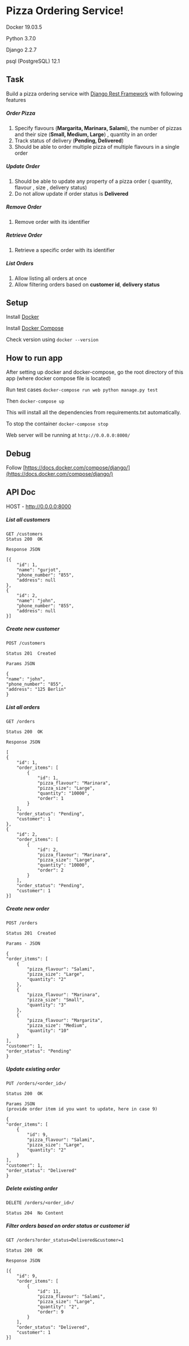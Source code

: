 
# Pizza Ordering Service!

Docker  19.03.5

Python 3.7.0

Django 2.2.7

psql (PostgreSQL) 12.1

## Task

Build a pizza ordering service with [Django Rest Framework](https://www.django-rest-framework.org/) with following features

##### Order Pizza

 1. Specify flavours (**Margarita, Marinara, Salami**),  the number of pizzas and their size (**Small, Medium, Large**) , quantity in an order
 2. Track status of delivery (**Pending, Delivered**)
 3. Should be able to order multiple pizza of multiple flavours in a single order 

##### Update Order

 1. Should be able to update any property of a pizza order ( quantity, flavour , size , delivery status)
 2. Do not allow update if order status is **Delivered**

##### Remove Order 

 1. Remove order with its identifier

##### Retrieve Order

 1. Retrieve a specific order with its identifier

##### List Orders

 1. Allow listing all orders at once
 2. Allow filtering orders based on **customer id**, **delivery status**

## Setup

Install [Docker](https://docs.docker.com/v17.09/engine/installation/)

Install [Docker Compose](https://docs.docker.com/compose/install/)

Check version using `docker --version`

## How to run app 
After setting up docker and docker-compose, go the root directory of this app (where docker compose file is located)

Run test cases `docker-compose run web python manage.py test`

 Then `docker-compose up`

This will install all the dependencies from requirements.txt automatically.

To stop the container `docker-compose stop`

Web server will be running at `http://0.0.0.0:8000/`

## Debug

Follow [https://docs.docker.com/compose/django/](https://docs.docker.com/compose/django/)


## API Doc
 
 HOST - http://0.0.0.0:8000
 
 ##### List all customers
 

	GET /customers
    Status 200  OK
    
    Response JSON
    
    [{
        "id": 1,
        "name": "gurjot",
        "phone_number": "855",
        "address": null
    },
    {
        "id": 2,
        "name": "john",
        "phone_number": "855",
        "address": null
    }]

##### Create new customer

    POST /customers
    
    Status 201  Created
    
    Params JSON
    
    {
    "name": "john",
	"phone_number": "855",
	"address": "125 Berlin"
	}
    
 ##### List all orders

    GET /orders
    
    Status 200  OK
    
    Response JSON
    
    [
    {
        "id": 1,
        "order_items": [
            {
                "id": 1,
                "pizza_flavour": "Marinara",
                "pizza_size": "Large",
                "quantity": "10000",
                "order": 1
            }
        ],
        "order_status": "Pending",
        "customer": 1
    },
    {
        "id": 2,
        "order_items": [
            {
                "id": 2,
                "pizza_flavour": "Marinara",
                "pizza_size": "Large",
                "quantity": "10000",
                "order": 2
            }
        ],
        "order_status": "Pending",
        "customer": 1
    }]

##### Create new order

    POST /orders
    
    Status 201  Created
    
    Params - JSON 
    
    {
    "order_items": [
        {
            "pizza_flavour": "Salami",
            "pizza_size": "Large",
            "quantity": "2"
        },
        {
            "pizza_flavour": "Marinara",
            "pizza_size": "Small",
            "quantity": "3"
        },
        {
            "pizza_flavour": "Margarita",
            "pizza_size": "Medium",
            "quantity": "10"
        }
    ],
    "customer": 1,
    "order_status": "Pending" 
    }


   
   
   
   ##### Update existing order
   
	PUT /orders/<order_id>/
	
	Status 200  OK
	
	Params JSON 
	(provide order item id you want to update, here in case 9)
	
    {
    "order_items": [
        {
            "id": 9,
            "pizza_flavour": "Salami",
            "pizza_size": "Large",
            "quantity": "2"
        }
    ],
    "customer": 1,
    "order_status": "Delivered"
    }

##### Delete existing order

    DELETE /orders/<order_id>/
    
    Status 204  No Content

##### Filter  orders based on order status or customer id

    GET /orders?order_status=Delivered&customer=1
    
    Status 200  OK
    
    Response JSON
    
    [{
        "id": 9,
        "order_items": [
            {
                "id": 11,
                "pizza_flavour": "Salami",
                "pizza_size": "Large",
                "quantity": "2",
                "order": 9
            }
        ],
        "order_status": "Delivered",
        "customer": 1
    }]


